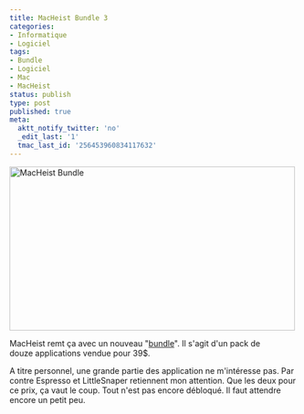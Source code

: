 ```yaml
---
title: MacHeist Bundle 3
categories:
- Informatique
- Logiciel
tags:
- Bundle
- Logiciel
- Mac
- MacHeist
status: publish
type: post
published: true
meta:
  aktt_notify_twitter: 'no'
  _edit_last: '1'
  tmac_last_id: '256453960834117632'
---
```

<img class="alignnone size-medium wp-image-1074" title="MacHeist Bundle" src="https://dlgjp9x71cipk.cloudfront.net/2009/03/macheistbundle-500x287.png" alt="MacHeist Bundle" width="500" height="287" />

MacHeist remt ça avec un nouveau "<a href="https://www.macheist.com/" target="Lien vers le site de MacHeist">bundle</a>". Il s'agit d'un pack de douze applications vendue pour 39$.

A titre personnel, une grande partie des application ne m'intéresse pas. Par contre Espresso et LittleSnaper retiennent mon attention. Que les deux pour ce prix, ça vaut le coup. Tout n'est pas encore débloqué. Il faut attendre encore un petit peu.
